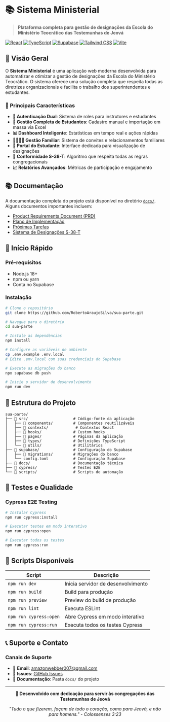 # 📚 Sistema Ministerial

> **Plataforma completa para gestão de designações da Escola do Ministério Teocrático das Testemunhas de Jeová**

[![React](https://img.shields.io/badge/React-18.3.1-blue.svg)](https://reactjs.org/)
[![TypeScript](https://img.shields.io/badge/TypeScript-5.8.3-blue.svg)](https://www.typescriptlang.org/)
[![Supabase](https://img.shields.io/badge/Supabase-2.53.0-green.svg)](https://supabase.com/)
[![Tailwind CSS](https://img.shields.io/badge/Tailwind_CSS-3.4.17-blue.svg)](https://tailwindcss.com/)
[![Vite](https://img.shields.io/badge/Vite-5.4.19-purple.svg)](https://vitejs.dev/)

## 🎯 Visão Geral

O **Sistema Ministerial** é uma aplicação web moderna desenvolvida para automatizar e otimizar a gestão de designações da Escola do Ministério Teocrático. O sistema oferece uma solução completa que respeita todas as diretrizes organizacionais e facilita o trabalho dos superintendentes e estudantes.

### 🌟 Principais Características

- **🔐 Autenticação Dual**: Sistema de roles para instrutores e estudantes
- **👥 Gestão Completa de Estudantes**: Cadastro manual e importação em massa via Excel
- **📊 Dashboard Inteligente**: Estatísticas em tempo real e ações rápidas
- **👨‍👩‍👧‍👦 Gestão Familiar**: Sistema de convites e relacionamentos familiares
- **📱 Portal do Estudante**: Interface dedicada para visualização de designações
- **🎯 Conformidade S-38-T**: Algoritmo que respeita todas as regras congregacionais
- **📈 Relatórios Avançados**: Métricas de participação e engajamento

## 📚 Documentação

A documentação completa do projeto está disponível no diretório [`docs/`](docs/). Alguns documentos importantes incluem:

- [Product Requirements Document (PRD)](docs/PRD.md)
- [Plano de Implementação](docs/PLANO.md)
- [Próximas Tarefas](docs/PROXIMAS_TAREFAS.md)
- [Sistema de Designações S-38-T](docs/SISTEMA_DESIGNACOES_S38T.md)

## 🚀 Início Rápido

### Pré-requisitos
- Node.js 18+
- npm ou yarn
- Conta no Supabase

### Instalação

```bash
# Clone o repositório
git clone https://github.com/RobertoAraujoSilva/sua-parte.git

# Navegue para o diretório
cd sua-parte

# Instale as dependências
npm install

# Configure as variáveis de ambiente
cp .env.example .env.local
# Edite .env.local com suas credenciais do Supabase

# Execute as migrações do banco
npx supabase db push

# Inicie o servidor de desenvolvimento
npm run dev
```

## 📁 Estrutura do Projeto

```
sua-parte/
├── 📁 src/                    # Código-fonte da aplicação
│   ├── 📁 components/         # Componentes reutilizáveis
│   ├── 📁 contexts/            # Contextos React
│   ├── 📁 hooks/              # Custom hooks
│   ├── 📁 pages/              # Páginas da aplicação
│   ├── 📁 types/              # Definições TypeScript
│   └── 📁 utils/              # Utilitários
├── 📁 supabase/               # Configuração do Supabase
│   ├── 📁 migrations/         # Migrações do banco
│   └── config.toml           # Configuração Supabase
├── 📁 docs/                   # Documentação técnica
├── 📁 cypress/                # Testes E2E
└── 📁 scripts/                # Scripts de automação
```

## 🧪 Testes e Qualidade

### Cypress E2E Testing
```bash
# Instalar Cypress
npm run cypress:install

# Executar testes em modo interativo
npm run cypress:open

# Executar todos os testes
npm run cypress:run
```

## 🔧 Scripts Disponíveis

| Script | Descrição |
|--------|-----------|
| `npm run dev` | Inicia servidor de desenvolvimento |
| `npm run build` | Build para produção |
| `npm run preview` | Preview do build de produção |
| `npm run lint` | Executa ESLint |
| `npm run cypress:open` | Abre Cypress em modo interativo |
| `npm run cypress:run` | Executa todos os testes Cypress |

## 📞 Suporte e Contato

### Canais de Suporte
- 📧 **Email**: amazonwebber007@gmail.com
- 🐛 **Issues**: [GitHub Issues](https://github.com/RobertoAraujoSilva/sua-parte/issues)
- 📖 **Documentação**: Pasta `docs/` do projeto

---

<div align="center">

**🙏 Desenvolvido com dedicação para servir às congregações das Testemunhas de Jeová**

*"Tudo o que fizerem, façam de todo o coração, como para Jeová, e não para homens." - Colossenses 3:23*

</div>